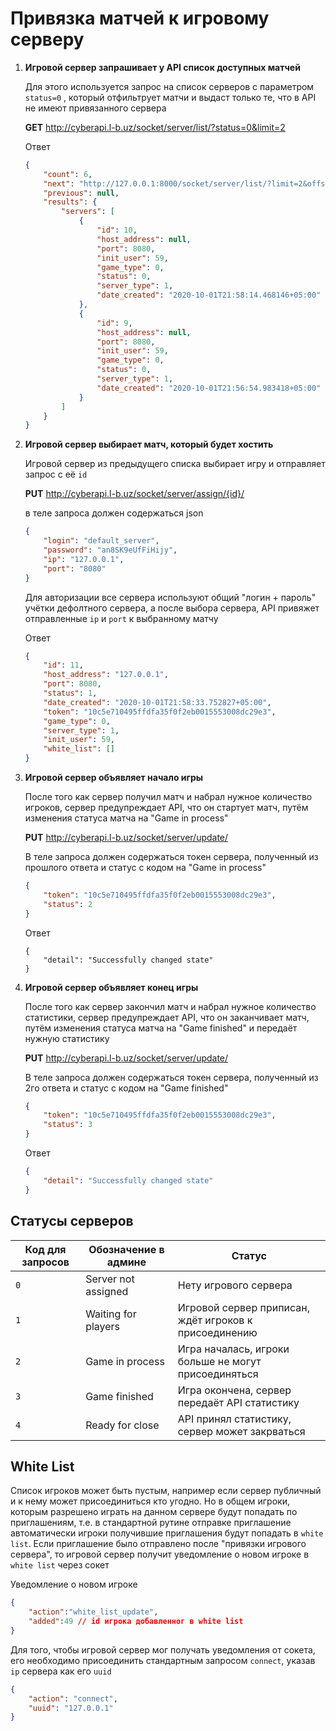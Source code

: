# Привязка матчей к игровому серверу

1. **Игровой сервер запрашивает у API список доступных матчей**

   Для этого используется запрос на список серверов с параметром `status=0` , который отфильтрует матчи и выдаст только те, что в API не имеют привязанного сервера

   **GET** http://cyberapi.l-b.uz/socket/server/list/?status=0&limit=2

   

   Ответ

   ```json
   {
       "count": 6,
       "next": "http://127.0.0.1:8000/socket/server/list/?limit=2&offset=2&status=0",
       "previous": null,
       "results": {
           "servers": [
               {
                   "id": 10,
                   "host_address": null,
                   "port": 8080,
                   "init_user": 59,
                   "game_type": 0,
                   "status": 0,
                   "server_type": 1,
                   "date_created": "2020-10-01T21:58:14.468146+05:00"
               },
               {
                   "id": 9,
                   "host_address": null,
                   "port": 8080,
                   "init_user": 59,
                   "game_type": 0,
                   "status": 0,
                   "server_type": 1,
                   "date_created": "2020-10-01T21:56:54.983418+05:00"
               }
           ]
       }
   }
   ```

2. **Игровой сервер выбирает матч, который будет хостить**

   Игровой сервер из предыдущего списка выбирает игру и отправляет запрос с её `id`

   **PUT** http://cyberapi.l-b.uz/socket/server/assign/{id}/

   в теле запроса должен содержаться json

   ```json
   {
       "login": "default_server",
       "password": "an8SK9eUfFiHijy",
       "ip": "127.0.0.1",
       "port": "8080"
   }
   ```

   Для авторизации все сервера используют общий "логин + пароль" учётки дефолтного сервера, а после выбора сервера, API привяжет отправленные `ip` и `port` к выбранному матчу

   Ответ

   ```json
   {
       "id": 11,
       "host_address": "127.0.0.1",
       "port": 8080,
       "status": 1,
       "date_created": "2020-10-01T21:58:33.752827+05:00",
       "token": "10c5e710495ffdfa35f0f2eb0015553008dc29e3",
       "game_type": 0,
       "server_type": 1,
       "init_user": 59,
       "white_list": []
   }
   ```

3. **Игровой сервер объявляет начало игры**

   После того как сервер получил матч и набрал нужное количество игроков, сервер предупреждает API, что он стартует матч, путём изменения статуса матча на "Game in process"

   **PUT** http://cyberapi.l-b.uz/socket/server/update/ 

   В теле запроса должен содержаться токен сервера, полученный из прошлого ответа и статус с кодом на "Game in process"

   ```json
   {
       "token": "10c5e710495ffdfa35f0f2eb0015553008dc29e3",
       "status": 2
   }
   ```

   Ответ

   ```
   {
       "detail": "Successfully changed state"
   }
   ```

4. **Игровой сервер объявляет конец игры**

   После того как сервер закончил матч и набрал нужное количество статистики, сервер предупреждает API, что он заканчивает матч, путём изменения статуса матча на "Game finished" и передаёт нужную статистику

   **PUT** http://cyberapi.l-b.uz/socket/server/update/

   В теле запроса должен содержаться токен сервера, полученный из 2го ответа и статус с кодом на "Game finished"

   ```json
   {
       "token": "10c5e710495ffdfa35f0f2eb0015553008dc29e3",
       "status": 3
   }
   ```

   Ответ

   ```json
   {
       "detail": "Successfully changed state"
   }
   ```

   

## Статусы серверов 

| Код для запросов | Обозначение в админе | Статус                                                |
| ---------------- | -------------------- | ----------------------------------------------------- |
| `0`              | Server not assigned  | Нету игрового сервера                                 |
| `1`              | Waiting for players  | Игровой сервер приписан, ждёт игроков к присоединению |
| `2`              | Game in process      | Игра началась, игроки больше не могут присоединяться  |
| `3`              | Game finished        | Игра окончена, сервер передаёт API статистику         |
| `4`              | Ready for close      | API принял статистику, сервер может закрваться        |

## White List

Список игроков может быть пустым, например если сервер публичный и к нему может присоединиться кто угодно. Но в общем игроки, которым разрешено играть на данном сервере будут попадать по приглашениям, т.е. в стандартной рутине отправке приглашение автоматически игроки получившие приглашения будут попадать в `white list`. Если приглашение было отправлено после "привязки игрового сервера", то игровой сервер получит уведомление о новом игроке в `white list` через сокет

Уведомление о новом игроке

```json
{
    "action":"white_list_update",
    "added":49 // id игрока добавленног в white list
}
```

Для того, чтобы игровой сервер мог получать уведомления от сокета, его необходимо присоединить стандартным запросом `connect`, указав `ip` сервера как его `uuid`

```json
{
	"action": "connect",
	"uuid": "127.0.0.1"
}
```

